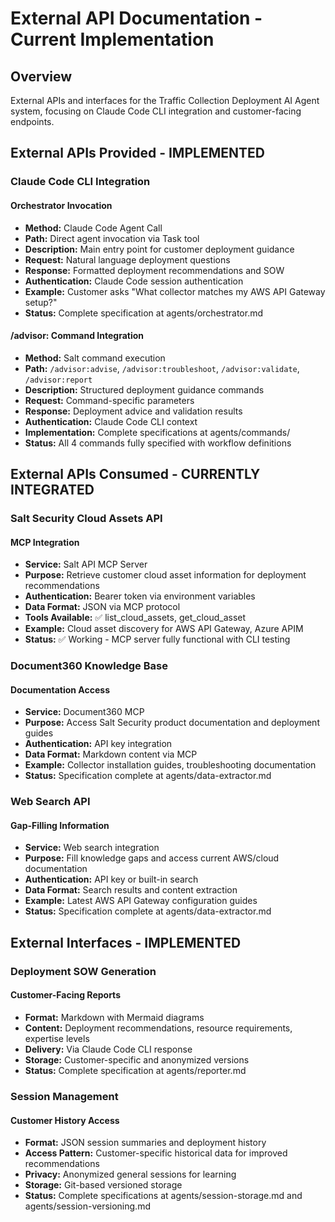 # External API Documentation - Current Implementation

## Overview
External APIs and interfaces for the Traffic Collection Deployment AI Agent system, focusing on Claude Code CLI integration and customer-facing endpoints.

## External APIs Provided - IMPLEMENTED

### Claude Code CLI Integration
#### Orchestrator Invocation
- **Method:** Claude Code Agent Call
- **Path:** Direct agent invocation via Task tool
- **Description:** Main entry point for customer deployment guidance
- **Request:** Natural language deployment questions
- **Response:** Formatted deployment recommendations and SOW
- **Authentication:** Claude Code session authentication
- **Example:** Customer asks "What collector matches my AWS API Gateway setup?"
- **Status:** Complete specification at agents/orchestrator.md

#### /advisor: Command Integration
- **Method:** Salt command execution
- **Path:** `/advisor:advise`, `/advisor:troubleshoot`, `/advisor:validate`, `/advisor:report`
- **Description:** Structured deployment guidance commands
- **Request:** Command-specific parameters
- **Response:** Deployment advice and validation results
- **Authentication:** Claude Code CLI context
- **Implementation:** Complete specifications at agents/commands/
- **Status:** All 4 commands fully specified with workflow definitions

## External APIs Consumed - CURRENTLY INTEGRATED

### Salt Security Cloud Assets API
#### MCP Integration
- **Service:** Salt API MCP Server
- **Purpose:** Retrieve customer cloud asset information for deployment recommendations
- **Authentication:** Bearer token via environment variables
- **Data Format:** JSON via MCP protocol
- **Tools Available:** ✅ list_cloud_assets, get_cloud_asset
- **Example:** Cloud asset discovery for AWS API Gateway, Azure APIM
- **Status:** ✅ Working - MCP server fully functional with CLI testing

### Document360 Knowledge Base
#### Documentation Access
- **Service:** Document360 MCP
- **Purpose:** Access Salt Security product documentation and deployment guides
- **Authentication:** API key integration
- **Data Format:** Markdown content via MCP
- **Example:** Collector installation guides, troubleshooting documentation
- **Status:** Specification complete at agents/data-extractor.md

### Web Search API
#### Gap-Filling Information
- **Service:** Web search integration
- **Purpose:** Fill knowledge gaps and access current AWS/cloud documentation
- **Authentication:** API key or built-in search
- **Data Format:** Search results and content extraction
- **Example:** Latest AWS API Gateway configuration guides
- **Status:** Specification complete at agents/data-extractor.md

## External Interfaces - IMPLEMENTED

### Deployment SOW Generation
#### Customer-Facing Reports
- **Format:** Markdown with Mermaid diagrams
- **Content:** Deployment recommendations, resource requirements, expertise levels
- **Delivery:** Via Claude Code CLI response
- **Storage:** Customer-specific and anonymized versions
- **Status:** Complete specification at agents/reporter.md

### Session Management
#### Customer History Access
- **Format:** JSON session summaries and deployment history
- **Access Pattern:** Customer-specific historical data for improved recommendations
- **Privacy:** Anonymized general sessions for learning
- **Storage:** Git-based versioned storage
- **Status:** Complete specifications at agents/session-storage.md and agents/session-versioning.md